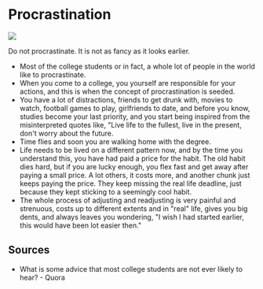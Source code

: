 # Procrastination

![](https://goo.gl/NG7nd6)

Do not procrastinate. It is not as fancy as it looks earlier.

-   Most of the college students or in fact, a whole lot of people in the world like to procrastinate.
-   When you come to a college, you yourself are responsible for your actions, and this is when the concept of procrastination is seeded.
-   You have a lot of distractions, friends to get drunk with, movies to watch, football games to play, girlfriends to date, and before you know, studies become your last priority, and you start being inspired from the misinterpreted quotes like, "Live life to the fullest, live in the present, don't worry about the future.
-   Time flies and soon you are walking home with the degree.
-   Life needs to be lived on a different pattern now, and by the time you understand this, you have had paid a price for the habit. The old habit dies hard, but if you are lucky enough, you flex fast and get away after paying a small price. A lot others, it costs more, and another chunk just keeps paying the price. They keep missing the real life deadline, just because they kept sticking to a seemingly cool habit.
-   The whole process of adjusting and readjusting is very painful and strenuous, costs up to different extents and in "real" life, gives you big dents, and always leaves you wondering, "I wish I had started earlier, this would have been lot easier then."

## Sources

-   What is some advice that most college students are not ever likely to hear? - Quora
